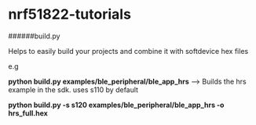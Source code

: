 # nrf51822-tutorials


######build.py

Helps to easily build your projects and combine it with softdevice hex files

e.g 

**python build.py examples/ble_peripheral/ble_app_hrs** --> Builds the hrs example in the sdk. uses s110 by default

**python build.py -s s120 examples/ble_peripheral/ble_app_hrs -o hrs_full.hex**

